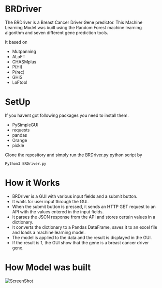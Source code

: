# BRDriver
The BRDriver is a Breast Cancer Driver Gene predictor. This Machine Learning Model was built using the Random Forest machine learning algorithm and seven different gene prediction tools.

It based on
- Mutpanning
- ALoFT
- CHASMplus
- P(HI)
- P(rec)
- GHIS
- LoFtool

# SetUp
If you havent got following packages you need to install them.
- PySimpleGUI
- requests
- pandas
- Orange
- pickle

Clone the repository and simply run the BRDriver.py python script by

```
Python3 BRDriver.py
```

# How it Works
- BRDriver is a GUI with various input fields and a submit button.
- It waits for user input through the GUI.
- When the submit button is pressed, it sends an HTTP GET request to an API with the values entered in the input fields.
- It parses the JSON response from the API and stores certain values in a dictionary.
- It converts the dictionary to a Pandas DataFrame, saves it to an excel file and loads a machine learning model.
- The model is applied to the data and the result is displayed in the GUI.
- If the result is 1, the GUI show that the gene is a breast cancer driver gene.

# How Model was built

![ScreenShot](https://github.com/rajithadp/BRDriver/tree/main/src/images/BRDriver_model.png)
